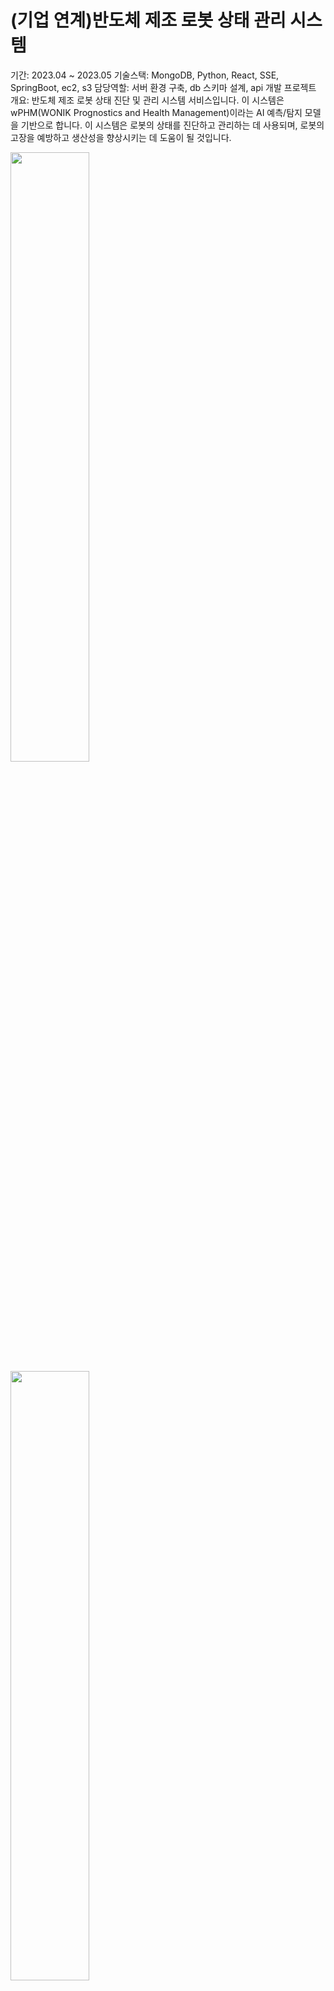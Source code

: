 # (기업 연계)반도체 제조 로봇 상태 관리 시스템

기간: 2023.04 ~ 2023.05
기술스택: MongoDB, Python, React, SSE, SpringBoot, ec2, s3
담당역할: 서버 환경 구축, db 스키마 설계, api 개발
프로젝트 개요:  반도체 제조 로봇 상태 진단 및 관리 시스템 서비스입니다. 이 시스템은 wPHM(WONIK Prognostics and Health Management)이라는 AI 예측/탐지 모델을 기반으로 합니다. 이 시스템은 로봇의 상태를 진단하고 관리하는 데 사용되며, 로봇의 고장을 예방하고 생산성을 향상시키는 데 도움이 될 것입니다.


<img src="img/1.png" width="50%" height="50%">
<img src="img/2.png" width="50%" height="50%">


## ✔️**프로젝트 목표**

- wPHM의 정보를 사용자에게 제공하기 위한 대시보드 형태의 UI를 개발합니다.
- 데이터베이스 및 객체 스토리지를 구축합니다.
- Docker 기반 가상 서비스를 구축합니다.
- wPHM 예측 알고리즘 인터페이스를 구축합니다.
- 1년이 데이터(15만개 x 파라미터 갯수) 를 5초안에 그래프로 보여줍니다.
- UI 디자인, 데이터베이스 설계서, 시스템 설계서, DFD 등의 문서를 생성합니다.
- 웹 서버 UI를 생성합니다.
- 각 설비별 데이터베이스를 생성합니다.

## ✔️**담당 역할**

### 1) 서버 환경 구축
- 원격 서버에는 파이썬을 사용하여 테스트 데이터를 주기적으로 생성하고, 이를 내 서버에서 감지하여 파일 가져옴.
- AWS EC2에 도커를 사용하여 원격서버, BackEnd, FrontEnd, 감지 컨테이너 별로 관리
- 원격 서버에서 데이터가 생기면 데이터를 가져와 S3에 저장, 가공되어 몽고DB에 저장
- 새로운 데이터가 감지되면 SSE를 통해 실시간 그래프 데이터 업데이트
- Jenkins와 webhook 을 이용하여 CI/CD 자동화 구축

### 2) db 설계 및 구축
![Alt text](img/3.png)
![Alt text](img/4.png)
- 초기 트리 구조로 데이터를 몽고DB에 저장 -> 서버가 다운되거나 오류가 뜸
- 공정 별로 튜플을 나누어 저장하는 방식으로 변경 -> 40초 이상 시간 소요
- 노드 별로 나눠 저장하는 방식으로 변경 - > 30초 이상 시간 소요
- 인덱싱과 GZIP, Sharding 을 적용 -> 평균 7초 내외 소요

### 3) 그래프 데이터 api 개발
- 간단한 쿼리문을 사용하여 필요한 데이터를 가져왔지만, 대용량의 데이터 처리에 있어서는 비효율적
- 시계열 데이터를 처리해야 했기 때문에, $match 연산자로 필요한 기간의 데이터만 선택하고, $group 연산자로 각 로봇 상태에 따른 데이터를 그룹화, $project 연산자를 사용하여 필요한 형태로 데이터를 재구성
- API 응답 시간이 초기 설계 때보다 약 50% 가량 단축

## [성과]
1) 대용량의 데이터 처리 및 최적화 경험을 통해 성능 최적화에 대한 심도 있는 이해와 경험
2) 개발 역량과 문제 해결 능력, 그리고 협업 능력 향상

## ✔️**기술 스택**

● SpringBoot,  MongoDB, aws S3(객체 스토리지), aws ec2(Ubuntu), Docker, Python, Java, React, Inotifywait, Pandas, Sharding

## ✔️용어 및 약어 정의

● wPHM: WONIK Prognostics and Health Management
● 상태 진단: 로봇의 상태를 평가하는 프로세스
● 관리: 로봇의 상태를 모니터링하고 유지 관리하는 프로세스
● 예측/탐지 모델: 로봇의 고장을 예측하거나 탐지하는 데 사용할 수 있는 AI 모델
● 데이터베이스: 데이터를 저장하고 검색할 수 있는 시스템
● 객체 스토리지: 대량의 데이터를 저장할 수 있는 시스템
● Docker: 애플리케이션을 컨테이너화하는 데 사용할 수 있는 도구
● 클라이언트: 반도체 제조 공정에 사용되는 로봇을 사용하는 회사
● 개발자: 시스템을 개발하는 사람
● 관리자: 시스템을 관리하는 사람
● 개발 환경: 시스템을 개발하는 데 사용되는 환경
● UI: 사용자 인터페이스
● DB: 데이터베이스
● DFD: 데이터 흐름 다이어그램

## ✔️전체 프로젝트 논리 흐름도(Use Diagram)

![Alt text](img/Untitled.png)

## ✔️데이터 흐름도

![Alt text](<img/Untitled (1).png>)
![Alt text](<img/Untitled (2).png>)
## ✔️Back-end DB 설계 내용


![Alt text](<img/Untitled (3).png>)
![Alt text](<img/Untitled (4).png>)
 트리의 노드는 Name, Value, Parent, Date라는 네 가지 필드를 가지고 있고 Name, Date, Parent
필드를 사용하여 인덱싱합니다. Name 필드는 노드의 이름을 저장하는 데 사용됩니다. Value 필드는
노드의 값을 저장하는 데 사용됩니다. Parent 필드는 노드의 부모 노드의 이름을 저장하는 데
사용됩니다. Date 필드는 노드가 생성된 날짜를 저장하는 데 사용됩니다.

 트리의 노드를 빠르고 효율적으로 찾기 위해 이러한 스키마를 설계하였습니다. 예를 들어 Name
필드를 사용하여 특정 이름을 가진 노드를 찾을 수 있습니다. Value 필드를 사용하여 특정 값을 가진
노드를 찾을 수 있습니다. Parent 필드를 사용하여 특정 노드의 자식 노드를 찾을 수 있습니다. Date
필드를 사용하여 특정 날짜에 생성된 노드를 찾을 수 있습니다.

## ✔️Front-end User Scenario 도식도

![Alt text](<img/Untitled (5).png>)

## ✔️회고

서버 사양이 더 좋았거나 서버가 더 있었다면 속도를 더 개선할 수 있었는데 하나의 서버로 작업하다 보니 서버도 자주 죽고 시간도 오래 걸린 것 같아 아쉬웠습니다.